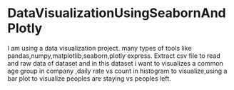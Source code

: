 # DataVisualizationUsingSeabornAndPlotly
I am using a data visualization project. many types of tools like pandas,numpy,matplotlib,seaborn,plotly express. Extract  csv file to read and raw data of dataset and in this dataset i want to visualizes  a  common age group in company ,daily rate vs count in histogram to visualize,using a bar plot to visualize peoples are staying vs peoples left.
